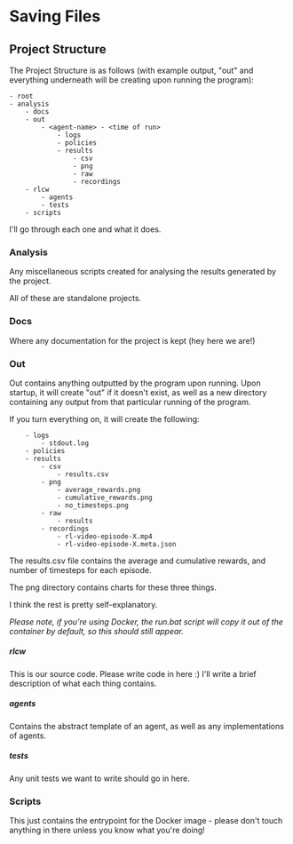 # Saving Files

## Project Structure

The Project Structure is as follows (with example output, "out" and everything underneath 
will be creating upon running the program):

    - root
	- analysis
        - docs
        - out
            - <agent-name> - <time of run>
                - logs
                - policies
                - results
                    - csv
                    - png
                    - raw
                    - recordings
        - rlcw
            - agents
            - tests
        - scripts

I'll go through each one and what it does.

### Analysis

Any miscellaneous scripts created for analysing the results generated by the project.

All of these are standalone projects.

### Docs

Where any documentation for the project is kept (hey here we are!)

### Out

Out contains anything outputted by the program upon running. Upon startup, it will create "out" if it doesn't exist, as 
well as a new directory containing any output from that particular running of the program.

If you turn everything on, it will create the following:

        - logs
            - stdout.log
        - policies
        - results
            - csv
                - results.csv
            - png
                - average_rewards.png
                - cumulative_rewards.png
                - no_timesteps.png
            - raw
                - results
            - recordings
                - rl-video-episode-X.mp4
                - rl-video-episode-X.meta.json

The results.csv file contains the average and cumulative rewards, and number of timesteps for each episode.

The png directory contains charts for these three things.

I think the rest is pretty self-explanatory.

_Please note, if you're using Docker, the run.bat script will copy it out of the container by default, 
so this should still appear._

##### rlcw

This is our source code. Please write code in here :) I'll write a brief description of what each thing contains.

##### agents

Contains the abstract template of an agent, as well as any implementations of agents.

##### tests

Any unit tests we want to write should go in here.

### Scripts

This just contains the entrypoint for the Docker image - please don't touch anything in there unless you know what
you're doing!
